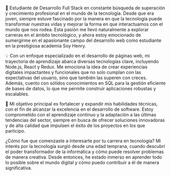 🚀 Estudiante de Desarrollo Full Stack en constante búsqueda de superación y crecimiento profesional en el mundo de la tecnología. Desde que era joven, siempre estuve fascinado por la manera en que la tecnología puede transformar nuestras vidas y mejorar la forma en que interactuamos con el mundo que nos rodea. Esta pasión me llevó naturalmente a explorar carreras en el ámbito tecnológico, y ahora estoy emocionado de sumergirme en el apasionante campo del desarrollo web como estudiante en la prestigiosa academia Soy Henry.

💡 Con un enfoque especializado en el desarrollo de páginas web, mi trayectoria de aprendizaje abarca diversas tecnologías clave, incluyendo Node.js, React y Redux. Me emociona la idea de crear experiencias digitales impactantes y funcionales que no solo cumplan con las expectativas del usuario, sino que también las superen con creces. Además, cuento con sólidos conocimientos en SQL para la gestión eficiente de bases de datos, lo que me permite construir aplicaciones robustas y escalables.

🔧 Mi objetivo principal es fortalecer y expandir mis habilidades técnicas, con el fin de alcanzar la excelencia en el desarrollo de software. Estoy comprometido con el aprendizaje continuo y la adaptación a las últimas tendencias del sector, siempre en busca de ofrecer soluciones innovadoras y de alta calidad que impulsen el éxito de los proyectos en los que participo.

¿Cómo fue que comenzaste a interesarte por tu carrera en tecnología? Mi interés por la tecnología surgió desde una edad temprana, cuando descubrí el poder transformador de la informática y cómo puede resolver problemas de manera creativa. Desde entonces, he estado inmerso en aprender todo lo posible sobre el mundo digital y cómo puedo contribuir a él de manera significativa.

<!--
**Brayan8Holguin/Brayan8Holguin** is a ✨ _special_ ✨ repository because its `README.md` (this file) appears on your GitHub profile.

Here are some ideas to get you started:

- 🔭 I’m currently working on ...
- 🌱 I’m currently learning ...
- 👯 I’m looking to collaborate on ...
- 🤔 I’m looking for help with ...
- 💬 Ask me about ...
- 📫 How to reach me: ...
- 😄 Pronouns: ...
- ⚡ Fun fact: ...
-->
